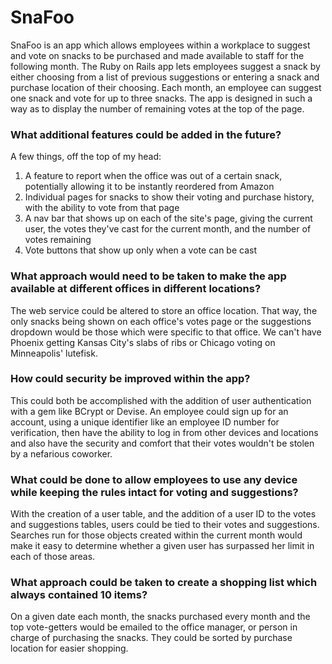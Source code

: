# SnaFoo

SnaFoo is an app which allows employees within a workplace to suggest and vote on snacks to be purchased and made available to staff for the following month. The Ruby on Rails app lets employees suggest a snack by either choosing from a list of previous suggestions or entering a snack and purchase location of their choosing. Each month, an employee can suggest one snack and vote for up to three snacks. The app is designed in such a way as to display the number of remaining votes at the top of the page.

### What additional features could be added in the future?

A few things, off the top of my head:

1. A feature to report when the office was out of a certain snack, potentially allowing it to be instantly reordered from Amazon 
2. Individual pages for snacks to show their voting and purchase history, with the ability to vote from that page
3. A nav bar that shows up on each of the site's page, giving the current user, the votes they've cast for the current month, and the number of votes remaining
4. Vote buttons that show up only when a vote can be cast

### What approach would need to be taken to make the app available at different offices in different locations?

The web service could be altered to store an office location. That way, the only snacks being shown on each office's votes page or the suggestions dropdown would be those which were specific to that office. We can't have Phoenix getting Kansas City's slabs of ribs or Chicago voting on Minneapolis' lutefisk.

### How could security be improved within the app?

This could both be accomplished with the addition of user authentication with a gem like BCrypt or Devise. An employee could sign up for an account, using a unique identifier like an employee ID number for verification, then have the ability to log in from other devices and locations and also have the security and comfort that their votes wouldn't be stolen by a nefarious coworker. 

### What could be done to allow employees to use any device while keeping the rules intact for voting and suggestions?

With the creation of a user table, and the addition of a user ID to the votes and suggestions tables, users could be tied to their votes and suggestions. Searches run for those objects created within the current month would make it easy to determine whether a given user has surpassed her limit in each of those areas.

### What approach could be taken to create a shopping list which always contained 10 items?

On a given date each month, the snacks purchased every month and the top vote-getters would be emailed to the office manager, or person in charge of purchasing the snacks. They could be sorted by purchase location for easier shopping.
